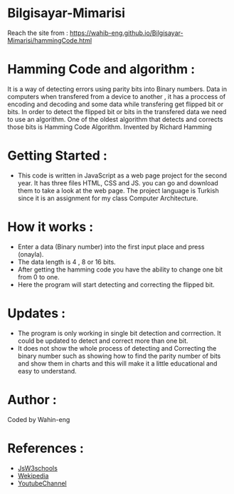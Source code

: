 # Bilgisayar-Mimarisi


 Reach the site from : https://wahib-eng.github.io/Bilgisayar-Mimarisi/hammingCode.html
# Hamming Code and algorithm : 

It is a way of detecting errors using parity bits into Binary numbers. Data in computers when transfered from a device to another , 
it has a proccess of encoding and decoding and some data while transfering  get  flipped bit or bits. In order to detect the flipped bit or bits in the transfered data we need to use an algorithm. One of the oldest algorithm that detects and corrects those bits is Hamming Code Algorithm. Invented by Richard Hamming


# Getting Started : 

- This code is written in JavaScript as a web page project for the second year. It has three files HTML, CSS and JS.  you can go and download them to take a look at the web page. The project language is Turkish since it is an assignment for my class Computer Architecture.

# How it works : 

- Enter a data (Binary number) into the first input place and press (onayla). 
- The data length is 4 , 8 or 16 bits.  
- After getting the hamming code you have the ability to change one bit from 0 to one. 
- Here the program will start detecting and correcting the flipped bit. 

# Updates : 

- The program is only working in single bit detection and corrrection. It could be updated to detect and correct more than one bit. 
- It does not show the whole process of detecting and Correcting the binary number such as showing how to find the parity number of bits
and show them in charts and this will make it a little educational and easy to understand.

# Author :
Coded by Wahin-eng 

# References : 

- [JsW3schools](https://www.w3schools.com/js/)
- [Wekipedia](https://en.wikipedia.org/wiki/Hamming_code) 
- [YoutubeChannel](https://www.youtube.com/watch?v=wbH2VxzmoZk)



